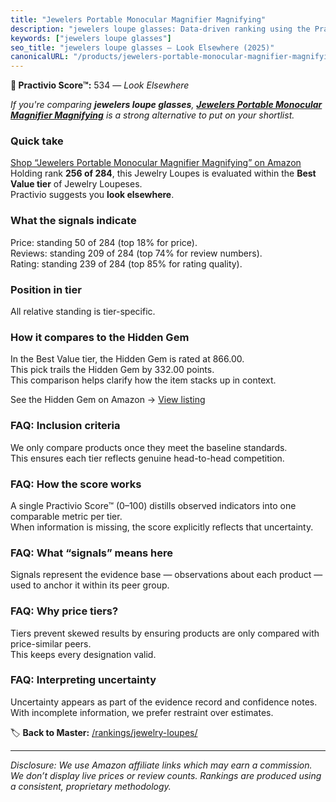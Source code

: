 ```yaml
---
title: "Jewelers Portable Monocular Magnifier Magnifying"
description: "jewelers loupe glasses: Data-driven ranking using the Practivio Score™. Positioned by quality, value, demand, findability, momentum."
keywords: ["jewelers loupe glasses"]
seo_title: "jewelers loupe glasses — Look Elsewhere (2025)"
canonicalURL: "/products/jewelers-portable-monocular-magnifier-magnifying-B0F1FTQ28F/"
---
```


**🚫 Practivio Score™:** 534 — _Look Elsewhere_


*If you're comparing **jewelers loupe glasses**, **[Jewelers Portable Monocular Magnifier Magnifying](https://www.amazon.com/dp/B0F1FTQ28F?tag=practivio-20)** is a strong alternative to put on your shortlist.*
### Quick take
[Shop “Jewelers Portable Monocular Magnifier Magnifying” on Amazon](https://www.amazon.com/dp/B0F1FTQ28F?tag=practivio-20)
Holding rank **256 of 284**, this Jewelry Loupes is evaluated within the **Best Value tier** of Jewelry Loupeses.  
Practivio suggests you **look elsewhere**.

### What the signals indicate
Price: standing 50 of 284 (top 18% for price).  
Reviews: standing 209 of 284 (top 74% for review numbers).  
Rating: standing 239 of 284 (top 85% for rating quality).  

### Position in tier
All relative standing is tier-specific.

### How it compares to the Hidden Gem
In the Best Value tier, the Hidden Gem is rated at 866.00.  
This pick trails the Hidden Gem by 332.00 points.  
This comparison helps clarify how the item stacks up in context.  

See the Hidden Gem on Amazon → [View listing](https://www.amazon.com/dp/B000CAHCQS?tag=practivio-20)

### FAQ: Inclusion criteria
We only compare products once they meet the baseline standards.  
This ensures each tier reflects genuine head-to-head competition.

### FAQ: How the score works
A single Practivio Score™ (0–100) distills observed indicators into one comparable metric per tier.  
When information is missing, the score explicitly reflects that uncertainty.

### FAQ: What “signals” means here
Signals represent the evidence base — observations about each product — used to anchor it within its peer group.

### FAQ: Why price tiers?
Tiers prevent skewed results by ensuring products are only compared with price-similar peers.  
This keeps every designation valid.

### FAQ: Interpreting uncertainty
Uncertainty appears as part of the evidence record and confidence notes.  
With incomplete information, we prefer restraint over estimates.


🏷️ **Back to Master:** [/rankings/jewelry-loupes/](/rankings/jewelry-loupes/)

---
_Disclosure: We use Amazon affiliate links which may earn a commission. We don’t display live prices or review counts. Rankings are produced using a consistent, proprietary methodology._
